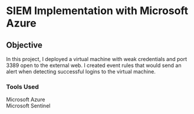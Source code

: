 # SIEM Implementation with Microsoft Azure

## Objective
In this project, I deployed a virtual machine with weak credentials and port 3389 open to the external web. I created event rules that would send an alert when detecting successful logins to the virtual machine.

### Tools Used
<p> Microsoft Azure <br>
Microsoft Sentinel </p>

